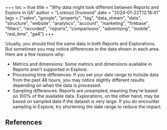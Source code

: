 +++
toc = true
title = "Why data might look different between Reports and Explore in GA"
author = "Lorenzo Drumond"
date = "2024-01-22T12:16:41"
tags = ["sales",  "google",  "property",  "tag",  "data_stream",  "data",  "structure",  "website",  "analytics",  "account",  "marketing",  "firebase",  "filters",  "recorded",  "reports",  "comparisons",  "advertising",  "mobile",  "real_time",  "ga4"]
+++


Usually, you should find the same data in both Reports and Explorations. But sometimes you may notice differences in the data shown in each area. Here are a few reasons why:

- Metrics and dimensions: Some metrics and dimensions available in Reports aren't supported in Explore.
- Processing time differences: If you set your date range to include data from the past 48 hours, you may notice slightly different results depending on when the data is processed.
- Sampling differences: Reports are unsampled, meaning they're based on 100% of the available data. Explorations, on the other hand, may be based on sampled data if the dataset is very large. If you do encounter sampling in Explore, try shortening the date range to reduce the impact.

## References
